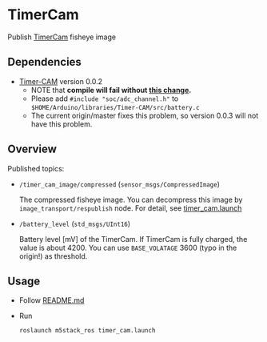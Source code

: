 # TimerCam

Publish [TimerCam](https://docs.m5stack.com/en/unit/timercam_f) fisheye image

## Dependencies

- [Timer-CAM](https://github.com/m5stack/TimerCam-arduino/tree/0.0.2) version 0.0.2
  - NOTE that **compile will fail without [this change](https://github.com/m5stack/TimerCam-arduino/issues/6#issuecomment-899100086).**
  - Please add `#include "soc/adc_channel.h"` to `$HOME/Arduino/libraries/Timer-CAM/src/battery.c`
  - The current origin/master fixes this problem, so version 0.0.3 will not have this problem.

## Overview

Published topics:

- `/timer_cam_image/compressed` (`sensor_msgs/CompressedImage`)

  The compressed fisheye image. You can decompress this image by `image_transport/respublish` node. For detail, see [timer_cam.launch](https://github.com/jsk-ros-pkg/jsk_3rdparty/tree/master/m5stack_ros/launch/timer_cam.launch)

- `/battery_level` (`std_msgs/UInt16`)

  Battery level [mV] of the TimerCam. If TimerCam is fully charged, the value is about 4200. You can use `BASE_VOLATAGE` 3600 (typo in the origin!) as threshold.

## Usage

- Follow [README.md](https://github.com/jsk-ros-pkg/jsk_3rdparty/tree/master/m5stack_ros)

- Run

  ```bash
  roslaunch m5stack_ros timer_cam.launch
  ```
